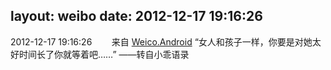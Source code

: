 layout: weibo
date: 2012-12-17 19:16:26
---
2012-12-17 19:16:26  &nbsp;&nbsp;&nbsp;&nbsp;&nbsp;&nbsp; 来自 <a href="http://app.weibo.com/t/feed/l4RWD" rel="nofollow">Weico.Android</a>
“女人和孩子一样，你要是对她太好时间长了你就等着吧……” ——转自小乖语录 ​​​
